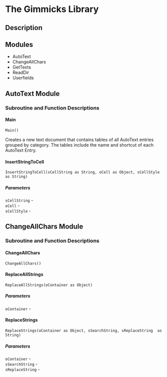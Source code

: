 # The Gimmicks Library

## Description



## Modules

- AutoText
- ChangeAllChars
- GetTexts
- ReadDir
- Userfields

## AutoText Module

### Subroutine and Function Descriptions

#### Main

`Main()`

Creates a new text document that contains tables of all AutoText entries grouped by category. The tables include the name and shortcut of each AutoText Entry.

#### InsertStringToCell

`InsertStringToCell(sCellString as String, oCell as Object, sCellStyle as String)`

##### Parameters

`sCellString` -  
`oCell` -  
`sCellStyle` -

## ChangeAllChars Module

### Subroutine and Function Descriptions

#### ChangeAllChars

`ChangeAllChars()`

#### ReplaceAllStrings

`ReplaceAllStrings(oContainer as Object)`

##### Parameters

`oContainer` -

#### ReplaceStrings

`ReplaceStrings(oContainer as Object, sSearchString, sReplaceString  as String)`

##### Parameters

`oContainer` -   
`sSearchString` -   
`sReplaceString` -   
